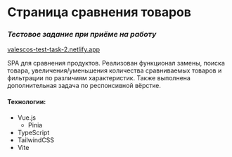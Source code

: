 # Страница сравнения товаров
### _Тестовое задание при приёме на работу_

[valescos-test-task-2.netlify.app](https://valescos-test-task-2.netlify.app/)

SPA для сравнения продуктов. Реализован функционал замены, поиска товара, увеличения/уменьшения количества сравниваемых товаров и фильтрации по различиям характеристик. Также выполнена дополнительная задача по респонсивной вёрстке.

#### Технологии:
- Vue.js
   - Pinia
- TypeScript
- TailwindCSS
- Vite
